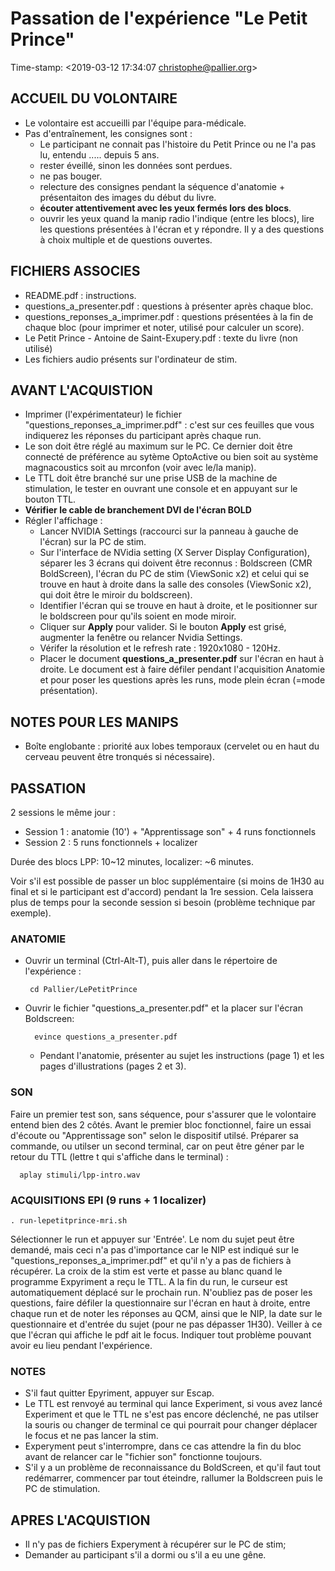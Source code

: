 Passation de l'expérience "Le Petit Prince"
===========================================

Time-stamp: <2019-03-12 17:34:07 christophe@pallier.org>


## ACCUEIL DU VOLONTAIRE ##
* Le volontaire est accueilli par l'équipe para-médicale.
* Pas d'entraînement, les consignes sont :
    * Le participant ne connait pas l'histoire du Petit Prince ou ne l'a pas lu, entendu .....  depuis 5 ans.
    * rester éveillé, sinon les données sont perdues.
    * ne pas bouger.
    * relecture des consignes pendant la séquence d'anatomie + présentaiton des images du début du livre.
    * **écouter attentivement avec les yeux fermés lors des blocs**.
    * ouvrir les yeux quand la manip radio l'indique (entre les blocs), lire les questions présentées
          à l'écran et y répondre. Il y a des questions à choix multiple et de questions ouvertes.
        
        
        
## FICHIERS ASSOCIES ## 
* README.pdf : instructions.
* questions_a_presenter.pdf : questions à présenter après chaque bloc.
* questions_reponses_a_imprimer.pdf : questions présentées à la fin de chaque bloc (pour imprimer et noter, utilisé pour calculer un score).
* Le Petit Prince - Antoine de Saint-Exupery.pdf : texte du livre (non utilisé)
* Les fichiers audio présents sur l'ordinateur de stim.



## AVANT L'ACQUISTION ##
* Imprimer (l'expérimentateur) le fichier "questions_reponses_a_imprimer.pdf" :  c'est sur ces feuilles que vous indiquerez les réponses du participant après chaque run.
* Le son doit être réglé au maximum sur le PC. Ce dernier doit être connecté de préférence au sytème OptoActive ou bien soit au système magnacoustics soit au mrconfon (voir avec le/la manip).
* Le TTL doit être branché sur une prise USB de la machine de stimulation, le tester en ouvrant une console et en appuyant sur le bouton TTL.
* **Vérifier le cable de branchement DVI de l'écran BOLD**
* Régler l'affichage :  
    * Lancer NVIDIA Settings (raccourci sur la panneau à gauche de l'écran) sur la PC de stim.  
    * Sur l'interface de NVidia setting (X Server Display Configuration), séparer les 3 écrans qui doivent être reconnus : Boldscreen (CMR BoldScreen), l'écran du PC de stim (ViewSonic x2) et celui qui se trouve en haut à droite dans la salle des consoles (ViewSonic x2), qui doit être le miroir du boldscreen). 
    * Identifier l'écran qui se trouve en haut à droite, et le positionner sur le boldscreen pour qu'ils soient en mode miroir.
    * Cliquer sur **Apply** pour valider. Si le bouton **Apply** est grisé, augmenter la fenêtre ou relancer Nvidia Settings.
    * Vérifer la résolution et le refresh rate : 1920x1080 - 120Hz.
    * Placer le document **questions_a_presenter.pdf** sur l'écran en haut à droite. Le document est à faire défiler pendant l'acquisition Anatomie et pour poser les questions après les runs, mode plein écran (=mode présentation).



## NOTES POUR LES MANIPS ##
* Boîte englobante : priorité aux lobes temporaux (cervelet ou en haut du cerveau peuvent être tronqués si nécessaire).


## PASSATION ##
2 sessions le même jour :

* Session 1 : anatomie (10') +  "Apprentissage son" + 4 runs fonctionnels 
* Session 2 : 5 runs fonctionnels + localizer

Durée des blocs LPP: 10~12 minutes, localizer: ~6 minutes.

Voir s'il est possible de passer un bloc supplémentaire (si moins de 1H30 au final et si le participant est d'accord) pendant la 1re session. Cela laissera plus de temps pour la seconde session si besoin (problème technique par exemple). 


### ANATOMIE ###
* Ouvrir un terminal (Ctrl-Alt-T), puis aller dans le répertoire de l'expérience :

       cd Pallier/LePetitPrince


* Ouvrir le fichier "questions_a_presenter.pdf" et la placer sur l'écran Boldscreen:

        evince questions_a_presenter.pdf
        
        
  * Pendant l'anatomie, présenter au sujet les instructions (page 1) et les pages d'illustrations (pages 2 et 3).


### SON ###
Faire un premier test son, sans séquence, pour s'assurer que le volontaire entend bien des 2 côtés.
Avant le premier bloc fonctionnel, faire un essai d'écoute ou "Apprentissage son" selon le dispositif utilsé. Préparer sa commande, ou utilser
un second terminal, car on peut être géner par le retour du TTL (lettre t qui s'affiche dans le terminal) :


      aplay stimuli/lpp-intro.wav


### ACQUISITIONS EPI (9 runs + 1 localizer) ###

    . run-lepetitprince-mri.sh


Sélectionner le run et appuyer sur 'Entrée'. Le nom du sujet peut être demandé, mais ceci n'a pas d'importance car le NIP est indiqué sur le "questions_reponses_a_imprimer.pdf" et qu'il n'y a pas de fichiers à récupérer. La croix de la stim est verte et passe au blanc quand le programme Expyriment a reçu le TTL. A la fin du run, le curseur est automatiquement déplacé sur le prochain run. N'oubliez pas de poser les questions, faire défiler la questionnaire sur l'écran en haut à droite, entre chaque run et de noter les réponses au QCM, ainsi que le NIP, la date sur le questionnaire et d'entrée du sujet (pour ne pas dépasser 1H30). Veiller à ce que l'écran qui affiche le pdf ait le focus. Indiquer tout problème pouvant avoir eu lieu pendant l'expérience.


### NOTES ###    
* S'il faut quitter Epyriment, appuyer sur Escap.
* Le TTL est renvoyé au terminal qui lance Experiment, si vous avez lancé Experiment et que le TTL ne s'est pas encore déclenché, ne pas utilser la souris ou changer de terminal ce qui pourrait pour changer déplacer le focus et ne pas lancer la stim.
* Experyment peut s'interrompre, dans ce cas attendre la fin du bloc avant de relancer car le "fichier son" fonctionne toujours.
* S'il y a un problème de reconnaissance du BoldScreen, et qu'il faut tout redémarrer, commencer par tout éteindre, rallumer la Boldscreen puis le PC de stimulation.
      

## APRES L'ACQUISTION ##
* Il n'y pas de fichiers Experyment à récupérer sur le PC de stim;
* Demander au participant s'il a dormi ou s'il a eu une gêne.



